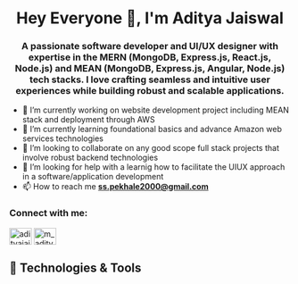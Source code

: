 

<!--
**SakshiSiddhi0515/SakshiSiddhi0515** is a ✨ _special_ ✨ repository because its `README.md` (this file) appears on your GitHub profile.

Here are some ideas to get you started:

- 🔭 I’m currently working on ...
- 🌱 I’m currently learning ...
- 👯 I’m looking to collaborate on ...
- 🤔 I’m looking for help with ...
- 💬 Ask me about ...
- 📫 How to reach me: ...
- 😄 Pronouns: ...
- ⚡ Fun fact: ...
-->

<!--

Hello, World! 👋
Welcome to my GitHub profile! I'm Sakshi Pekale, a passionate software developer and UI/UX designer with expertise in the MERN (MongoDB, Express.js, React.js, Node.js) and MEAN (MongoDB, Express.js, Angular, Node.js) tech stacks. I love crafting seamless and intuitive user experiences while building robust and scalable applications.
## 🚀 Technologies & Tools

- **Frontend**: 
  - ![React.js](https://img.shields.io/badge/-React.js-61DAFB?style=flat&logo=react&logoColor=white)
  - ![Angular](https://img.shields.io/badge/-Angular-DD0031?style=flat&logo=angular&logoColor=white)
  - HTML5, CSS3, JavaScript

- **Backend**: 
  - ![Node.js](https://img.shields.io/badge/-Node.js-339933?style=flat&logo=node.js&logoColor=white)
  - ![Express.js](https://img.shields.io/badge/-Express.js-000000?style=flat&logo=express&logoColor=white)

- **Database**: 
  - ![MongoDB](https://img.shields.io/badge/-MongoDB-47A248?style=flat&logo=mongodb&logoColor=white)

- **UI/UX Design**: 
  - ![Figma](https://img.shields.io/badge/-Figma-F24E1E?style=flat&logo=figma&logoColor=white)
  - ![Adobe XD](https://img.shields.io/badge/-AdobeXD-FF26BE?style=flat&logo=adobe-xd&logoColor=white)
  - ![Sketch](https://img.shields.io/badge/-Sketch-F7B500?style=flat&logo=sketch&logoColor=white)

- **Version Control**: 
  - ![Git](https://img.shields.io/badge/-Git-F05032?style=flat&logo=git&logoColor=white)
  - ![GitHub](https://img.shields.io/badge/-GitHub-181717?style=flat&logo=github&logoColor=white)

- **Deployment**: 
  - ![Heroku](https://img.shields.io/badge/-Heroku-430098?style=flat&logo=heroku&logoColor=white)
  - ![AWS](https://img.shields.io/badge/-AWS-232F3E?style=flat&logo=amazon-aws&logoColor=white)
  - ![Netlify](https://img.shields.io/badge/-Netlify-00C7B7?style=flat&logo=netlify&logoColor=white)
-->
<h1 align="center">Hey Everyone 👋, I'm Aditya Jaiswal</h1>
<h3 align="center">A passionate software developer and UI/UX designer with expertise in the MERN (MongoDB, Express.js, React.js, Node.js) and MEAN (MongoDB, Express.js, Angular, Node.js) tech stacks. I love crafting seamless and intuitive user experiences while building robust and scalable applications.</h3>



- 🔭 I’m currently working on website development project including MEAN stack and deployment through AWS 
- 🌱 I’m currently learning foundational basics and advance Amazon web services technologies
- 👯 I’m looking to collaborate on any good scope full stack projects that involve robust backend technologies
- 🤔 I’m looking for help with a learnig how to facilitate the UIUX approach in a software/application development
- 📫 How to reach me **ss.pekhale2000@gmail.com**

<h3 align="left">Connect with me:</h3>
<p align="left">
<a href="https://linkedin.com/in/sakshi-pekale/" target="blank"><img align="center" src="https://raw.githubusercontent.com/rahuldkjain/github-profile-readme-generator/master/src/images/icons/Social/linked-in-alt.svg" alt="adityajaiswal7" height="30" width="40" /></a>
<a href="https://instagram.com/sakshipekhale_05" target="blank"><img align="center" src="https://raw.githubusercontent.com/rahuldkjain/github-profile-readme-generator/master/src/images/icons/Social/instagram.svg" alt="m_aditya_jaiswal" height="30" width="40" /></a>


## 🚀 Technologies & Tools
